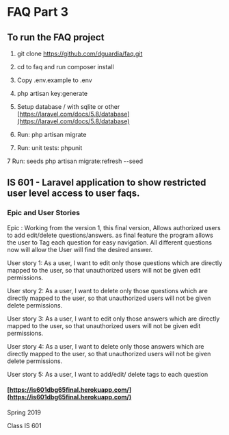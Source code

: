 # FAQ Part 3

## To run the FAQ project 

1. git clone https://github.com/dguardia/faq.git

2. cd to faq and run composer install

3. Copy .env.example to .env

4. php artisan key:generate

4. Setup database / with sqlite or other [https://laravel.com/docs/5.8/database](https://laravel.com/docs/5.8/database) 

5. Run: php artisan migrate

6. Run: unit tests: phpunit

7 Run: seeds php artisan migrate:refresh --seed



## IS 601 - Laravel application to show restricted user level access to user faqs.


### Epic and User Stories

Epic : Working from the version 1, this final version, Allows authorized users to add edit/delete questions/answers. as final feature 
the program allows the user to Tag each question for easy navigation. All different questions now will allow the User will find the desired answer.

User story 1: As a user, I want to edit only those questions which are directly mapped to the user, so that unauthorized users will not be given edit permissions.

User story 2: As a user, I want to delete only those questions which are directly mapped to the user, so that unauthorized users will not be given delete permissions.

User story 3: As a user, I want to edit only those answers which are directly mapped to the user, so that unauthorized users will not be given edit permissions.

User story 4: As a user, I want to delete only those answers which are directly mapped to the user, so that unauthorized users will not be given delete permissions.

User story 5: As a user, I want to add/edit/ delete tags to each question


#### [https://is601dbg65final.herokuapp.com/](https://is601dbg65final.herokuapp.com/)

Spring 2019

Class IS 601